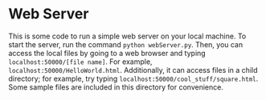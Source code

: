 # Web Server

This is some code to run a simple web server on your local machine. To start the server, run the command ```python webServer.py```. Then, you can access the local files by going to a web browser and typing ```localhost:50000/[file name]```. For example, ```localhost:50000/HelloWorld.html```. Additionally, it can access files in a child directory; for example, try typing ```localhost:50000/cool_stuff/square.html```. Some sample files are included in this directory for convenience.